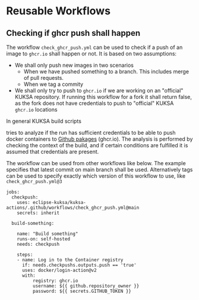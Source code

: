 # Reusable Workflows

## Checking if ghcr push shall happen

The workflow `check_ghcr_push.yml` can be used to check if a push of an image to `ghcr.io` shall happen or not.
It is based on two assumptions:

* We shall only push new images in two scenarios
     * When we have pushed something to a branch.
       This includes merge of pull requests.
     * When we tag a commity
* We shall only try to push to `ghcr.io` if we are working on an "official" KUKSA repository.
  If running this workflow for a fork it shall return false, as the fork does not have credentials to
  push to "official" KUKSA `ghcr.io` locations

In general KUKSA build scripts


tries to analyze if the run has sufficient credentials to be able
to push docker containers to [Github pakages](https://github.com/features/packages) (ghcr.io).
The analysis is performed by checking the context of the build, and if certain conditions are fulfilled it is assumed
that credentials are present.

The workflow can be used from other workflows like below.
The example specifies that latest commit on main branch shall be used.
Alternatively tags can be used to specify exactly which version of this workflow to use, like `check_ghcr_push.yml@3`

```
jobs:
  checkpush:
    uses: eclipse-kuksa/kuksa-actions/.github/workflows/check_ghcr_push.yml@main
    secrets: inherit
    
  build-something:
  
    name: "Build something"
    runs-on: self-hosted
    needs: checkpush

    steps:
    - name: Log in to the Container registry
      if: needs.checkpushs.outputs.push == 'true'
      uses: docker/login-action@v2
      with:
          registry: ghcr.io
          username: ${{ github.repository_owner }}
          password: ${{ secrets.GITHUB_TOKEN }}
```